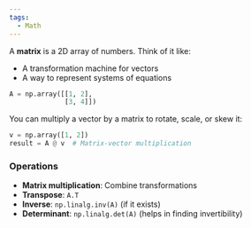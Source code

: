 ```yaml
---
tags:
  - Math
---
```

A **matrix** is a 2D array of numbers. Think of it like:
- A transformation machine for vectors
- A way to represent systems of equations

```Python
A = np.array([[1, 2],
              [3, 4]])
```

You can multiply a vector by a matrix to rotate, scale, or skew it:

```Python
v = np.array([1, 2])
result = A @ v  # Matrix-vector multiplication
```

### Operations
- **Matrix multiplication**: Combine transformations
- **Transpose**: `A.T`
- **Inverse**: `np.linalg.inv(A)` (if it exists)
- **Determinant**: `np.linalg.det(A)` (helps in finding invertibility)